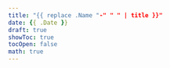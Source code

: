 ```yaml
---
title: "{{ replace .Name "-" " " | title }}"
date: {{ .Date }}
draft: true
showToc: true
tocOpen: false
math: true
---
```


